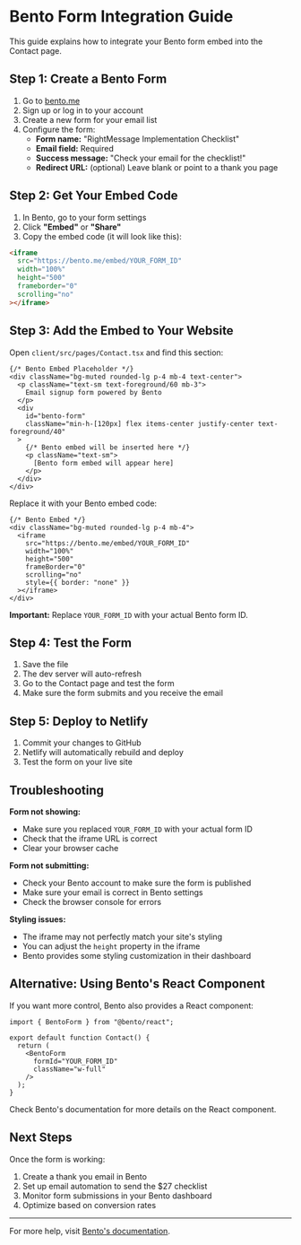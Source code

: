 # Bento Form Integration Guide

This guide explains how to integrate your Bento form embed into the Contact page.

## Step 1: Create a Bento Form

1. Go to [bento.me](https://bento.me)
2. Sign up or log in to your account
3. Create a new form for your email list
4. Configure the form:
   - **Form name:** "RightMessage Implementation Checklist"
   - **Email field:** Required
   - **Success message:** "Check your email for the checklist!"
   - **Redirect URL:** (optional) Leave blank or point to a thank you page

## Step 2: Get Your Embed Code

1. In Bento, go to your form settings
2. Click **"Embed"** or **"Share"**
3. Copy the embed code (it will look like this):

```html
<iframe
  src="https://bento.me/embed/YOUR_FORM_ID"
  width="100%"
  height="500"
  frameborder="0"
  scrolling="no"
></iframe>
```

## Step 3: Add the Embed to Your Website

Open `client/src/pages/Contact.tsx` and find this section:

```tsx
{/* Bento Embed Placeholder */}
<div className="bg-muted rounded-lg p-4 mb-4 text-center">
  <p className="text-sm text-foreground/60 mb-3">
    Email signup form powered by Bento
  </p>
  <div
    id="bento-form"
    className="min-h-[120px] flex items-center justify-center text-foreground/40"
  >
    {/* Bento embed will be inserted here */}
    <p className="text-sm">
      [Bento form embed will appear here]
    </p>
  </div>
</div>
```

Replace it with your Bento embed code:

```tsx
{/* Bento Embed */}
<div className="bg-muted rounded-lg p-4 mb-4">
  <iframe
    src="https://bento.me/embed/YOUR_FORM_ID"
    width="100%"
    height="500"
    frameBorder="0"
    scrolling="no"
    style={{ border: "none" }}
  ></iframe>
</div>
```

**Important:** Replace `YOUR_FORM_ID` with your actual Bento form ID.

## Step 4: Test the Form

1. Save the file
2. The dev server will auto-refresh
3. Go to the Contact page and test the form
4. Make sure the form submits and you receive the email

## Step 5: Deploy to Netlify

1. Commit your changes to GitHub
2. Netlify will automatically rebuild and deploy
3. Test the form on your live site

## Troubleshooting

**Form not showing:**
- Make sure you replaced `YOUR_FORM_ID` with your actual form ID
- Check that the iframe URL is correct
- Clear your browser cache

**Form not submitting:**
- Check your Bento account to make sure the form is published
- Make sure your email is correct in Bento settings
- Check the browser console for errors

**Styling issues:**
- The iframe may not perfectly match your site's styling
- You can adjust the `height` property in the iframe
- Bento provides some styling customization in their dashboard

## Alternative: Using Bento's React Component

If you want more control, Bento also provides a React component:

```tsx
import { BentoForm } from "@bento/react";

export default function Contact() {
  return (
    <BentoForm
      formId="YOUR_FORM_ID"
      className="w-full"
    />
  );
}
```

Check Bento's documentation for more details on the React component.

## Next Steps

Once the form is working:

1. Create a thank you email in Bento
2. Set up email automation to send the $27 checklist
3. Monitor form submissions in your Bento dashboard
4. Optimize based on conversion rates

---

For more help, visit [Bento's documentation](https://docs.bento.me).


